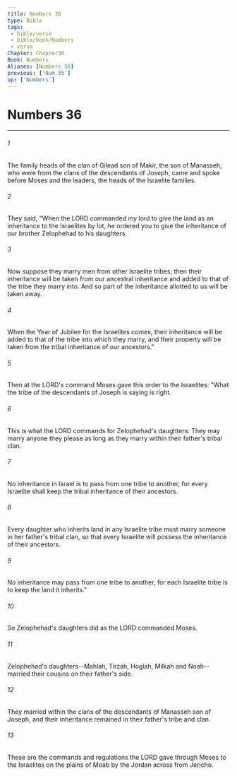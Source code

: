 ```yaml
---
title: Numbers 36
type: Bible
tags:
 - bible/verse
 - bible/book/Numbers
 - verse
Chapter: Chapter36
Book: Numbers
Aliases: [Numbers 36]
previous: ['Num 35']
up: ['Numbers']
---
```

# Numbers 36

***


###### 1 
The family heads of the clan of Gilead son of Makir, the son of Manasseh, who were from the clans of the descendants of Joseph, came and spoke before Moses and the leaders, the heads of the Israelite families. 

###### 2 
They said, "When the LORD commanded my lord to give the land as an inheritance to the Israelites by lot, he ordered you to give the inheritance of our brother Zelophehad to his daughters. 

###### 3 
Now suppose they marry men from other Israelite tribes; then their inheritance will be taken from our ancestral inheritance and added to that of the tribe they marry into. And so part of the inheritance allotted to us will be taken away. 

###### 4 
When the Year of Jubilee for the Israelites comes, their inheritance will be added to that of the tribe into which they marry, and their property will be taken from the tribal inheritance of our ancestors." 

###### 5 
Then at the LORD's command Moses gave this order to the Israelites: "What the tribe of the descendants of Joseph is saying is right. 

###### 6 
This is what the LORD commands for Zelophehad's daughters: They may marry anyone they please as long as they marry within their father's tribal clan. 

###### 7 
No inheritance in Israel is to pass from one tribe to another, for every Israelite shall keep the tribal inheritance of their ancestors. 

###### 8 
Every daughter who inherits land in any Israelite tribe must marry someone in her father's tribal clan, so that every Israelite will possess the inheritance of their ancestors. 

###### 9 
No inheritance may pass from one tribe to another, for each Israelite tribe is to keep the land it inherits." 

###### 10 
So Zelophehad's daughters did as the LORD commanded Moses. 

###### 11 
Zelophehad's daughters--Mahlah, Tirzah, Hoglah, Milkah and Noah--married their cousins on their father's side. 

###### 12 
They married within the clans of the descendants of Manasseh son of Joseph, and their inheritance remained in their father's tribe and clan. 

###### 13 
These are the commands and regulations the LORD gave through Moses to the Israelites on the plains of Moab by the Jordan across from Jericho. 
